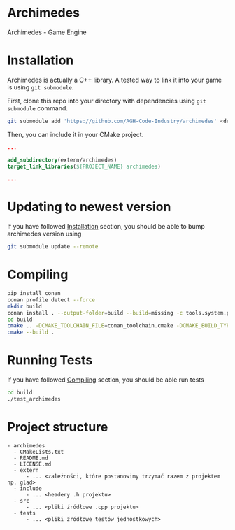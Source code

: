 # Archimedes
Archimedes - Game Engine

# Installation
Archimedes is actually a C++ library. A tested way to link it into your game
is using `git submodule`. 

First, clone this repo into your directory with dependencies using `git submodule` command.

``` sh
git submodule add 'https://github.com/AGH-Code-Industry/archimedes' <dependencies>/archimedes
```

Then, you can include it in your CMake project.

``` cmake
...

add_subdirectory(extern/archimedes)
target_link_libraries(${PROJECT_NAME} archimedes)

...
```

# Updating to newest version
If you have followed [Installation](#Installation) section, you should be able
to bump archimedes version using 
``` sh
git submodule update --remote
```

# Compiling
```sh
pip install conan
conan profile detect --force
mkdir build
conan install . --output-folder=build --build=missing -c tools.system.package_manager:mode=install -c tools.system.package_manager:sudo=True
cd build
cmake .. -DCMAKE_TOOLCHAIN_FILE=conan_toolchain.cmake -DCMAKE_BUILD_TYPE=Release
cmake --build .
```
# Running Tests
If you have followed [Compiling](#Compiling) section, you should be able run tests
```sh
cd build
./test_archimedes
```

# Project structure
```
- archimedes
  - CMakeLists.txt
  - README.md
  - LICENSE.md
  - extern
      - ... <zależności, które postanowimy trzymać razem z projektem np. glad>
  - include
      - ... <headery .h projektu>
  - src
      - ... <pliki źródłowe .cpp projektu> 
  - tests
      - ... <pliki źródłowe testów jednostkowych> 
```
